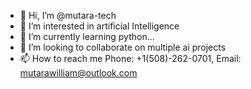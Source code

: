 - 👋 Hi, I’m @mutara-tech
- 👀 I’m interested in artificial Intelligence
- 🌱 I’m currently learning python...
- 💞️ I’m looking to collaborate on multiple ai projects
- 📫 How to reach me Phone: +1(508)-262-0701, Email: mutarawilliam@outlook.com
